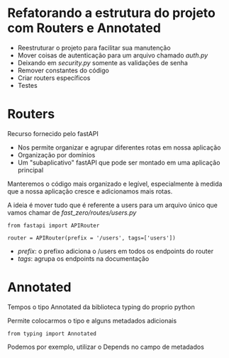 # Refatorando a estrutura do projeto com Routers e Annotated

- Reestruturar o projeto para facilitar sua manutenção
- Mover coisas de autenticação para um arquivo chamado *auth.py*
- Deixando em *security.py* somente as validações de senha
- Remover constantes do código
- Criar routers específicos
- Testes


# Routers

Recurso fornecido pelo fastAPI

- Nos permite organizar e agrupar diferentes rotas em nossa aplicação
- Organização por domínios
- Um "subaplicativo" fastAPI que pode ser montado em uma aplicação principal

Manteremos o código mais organizado e legível, especialmente à medida que a nossa aplicação cresce e adicionamos mais rotas.

A ideia é mover tudo que é referente a users para um arquivo único que vamos chamar de *fast_zero/routes/users.py*

    from fastapi import APIRouter

    router = APIRouter(prefix = '/users', tags=['users'])

- *prefix*: o prefixo adiciona o /users em todos os endpoints do router
- *tags*: agrupa os endpoints na documentação


# Annotated

Tempos o tipo Annotated da biblioteca typing do proprio python

Permite colocarmos o tipo e alguns metadados adicionais

    from typing import Annotated

Podemos por exemplo, utilizar o Depends no campo de metadados